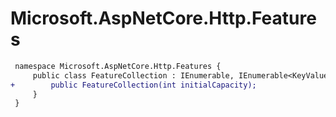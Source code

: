 # Microsoft.AspNetCore.Http.Features

``` diff
 namespace Microsoft.AspNetCore.Http.Features {
     public class FeatureCollection : IEnumerable, IEnumerable<KeyValuePair<Type, object>>, IFeatureCollection {
+        public FeatureCollection(int initialCapacity);
     }
 }
```

